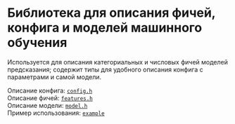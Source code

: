 Библиотека для описания фичей, конфига и моделей машинного обучения
===

Используется для описания категориальных и числовых фичей моделей предсказания; содержит типы для удобного описания конфига с параметрами и самой модели.

Описание конфига: [`config.h`](config.h)<br>
Описание фичей: [`features.h`](features.h)<br>
Описание модели: [`model.h`](model.h)<br>
Пример использования: [`example`](example/)<br>
